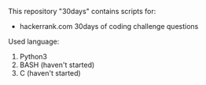 This repository "30days" contains scripts for:

- hackerrank.com 30days of coding challenge questions

Used language:

1. Python3
2. BASH (haven't started)
3. C (haven't started)
